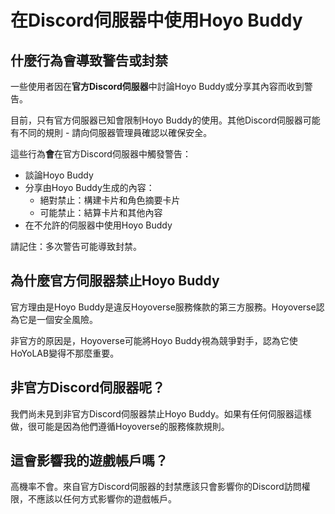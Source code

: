 # 在Discord伺服器中使用Hoyo Buddy

## 什麼行為會導致警告或封禁

一些使用者因在**官方Discord伺服器**中討論Hoyo Buddy或分享其內容而收到警告。

目前，只有官方伺服器已知會限制Hoyo Buddy的使用。其他Discord伺服器可能有不同的規則 - 請向伺服器管理員確認以確保安全。

這些行為**會**在官方Discord伺服器中觸發警告：

- 談論Hoyo Buddy
- 分享由Hoyo Buddy生成的內容：
  - 絕對禁止：構建卡片和角色摘要卡片
  - 可能禁止：結算卡片和其他內容
- 在不允許的伺服器中使用Hoyo Buddy

請記住：多次警告可能導致封禁。

## 為什麼官方伺服器禁止Hoyo Buddy

官方理由是Hoyo Buddy是違反Hoyoverse服務條款的第三方服務。Hoyoverse認為它是一個安全風險。

非官方的原因是，Hoyoverse可能將Hoyo Buddy視為競爭對手，認為它使HoYoLAB變得不那麼重要。

## 非官方Discord伺服器呢？

我們尚未見到非官方Discord伺服器禁止Hoyo Buddy。如果有任何伺服器這樣做，很可能是因為他們遵循Hoyoverse的服務條款規則。

## 這會影響我的遊戲帳戶嗎？

高機率不會。來自官方Discord伺服器的封禁應該只會影響你的Discord訪問權限，不應該以任何方式影響你的遊戲帳戶。
